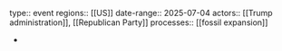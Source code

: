 type:: event
regions:: [[US]]
date-range:: 2025-07-04
actors:: [[Trump administration]], [[Republican Party]]
processes:: [[fossil expansion]]

-